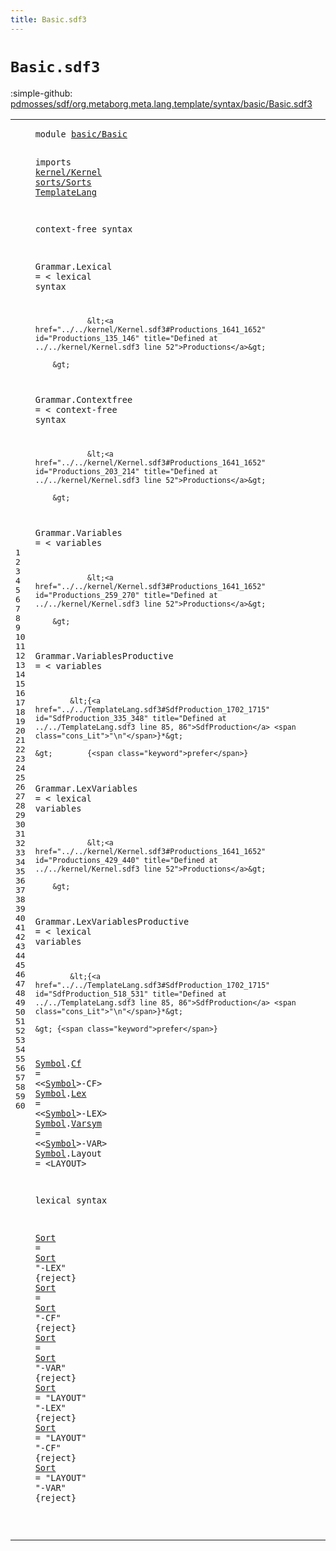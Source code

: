 ```yaml
---
title: Basic.sdf3
---
```


# `Basic.sdf3`

:simple-github: [pdmosses/sdf/org.metaborg.meta.lang.template/syntax/basic/Basic.sdf3]

[pdmosses/sdf/org.metaborg.meta.lang.template/syntax/basic/Basic.sdf3]: https://github.com/pdmosses/sdf/blob/master/org.metaborg.meta.lang.template/syntax/basic/Basic.sdf3 "The source file on GitHub"

<div class="TemplateLang"><table class="highlighttable"><tbody><tr><td class="linenos"><div class="linenodiv"><pre><span></span>1
2
3
4
5
6
7
8
9
10
11
12
13
14
15
16
17
18
19
20
21
22
23
24
25
26
27
28
29
30
31
32
33
34
35
36
37
38
39
40
41
42
43
44
45
46
47
48
49
50
51
52
53
54
55
56
57
58
59
60
</pre></div></td>
<td class="code"><pre><code><span class="keyword">module</span> <a href="../../sorts/Sorts.sdf3#basic/Basic_58_69" id="basic/Basic_7_18" title="Referenced at ../../sorts/Sorts.sdf3 line 5">basic/Basic</a>

<span class="keyword">imports</span> <a href="../../kernel/Kernel.sdf3#kernel/Kernel_7_20" id="kernel/Kernel_28_41" title="Defined at ../../kernel/Kernel.sdf3 line 1">kernel/Kernel</a>
                <a href="../../sorts/Sorts.sdf3#sorts/Sorts_7_18" id="sorts/Sorts_44_55" title="Defined at ../../sorts/Sorts.sdf3 line 1">sorts/Sorts</a>
                <a href="../../TemplateLang.sdf3#TemplateLang_7_19" id="TemplateLang_58_70" title="Defined at ../../TemplateLang.sdf3 line 1">TemplateLang</a>

<span class="keyword">context-free syntax</span>
 
<span id="Grammar_94_101" title="Not referenced locally, nor via imports">Grammar</span>.<span class="cons_Constructor"><span id="Lexical_102_109" title="Not referenced locally, nor via imports">Lexical</span></span> = &lt;
        <span class="cons_String">lexical</span> <span class="cons_String">syntax</span>
        
                &lt;<a href="../../kernel/Kernel.sdf3#Productions_1641_1652" id="Productions_135_146" title="Defined at ../../kernel/Kernel.sdf3 line 52">Productions</a>&gt;
        
        &gt;
<span id="Grammar_153_160" title="Not referenced locally, nor via imports">Grammar</span>.<span class="cons_Constructor"><span id="Contextfree_161_172" title="Not referenced locally, nor via imports">Contextfree</span></span> = &lt;
        <span class="cons_String">context-free</span> <span class="cons_String">syntax</span>
        
                &lt;<a href="../../kernel/Kernel.sdf3#Productions_1641_1652" id="Productions_203_214" title="Defined at ../../kernel/Kernel.sdf3 line 52">Productions</a>&gt;
        
        &gt;
<span id="Grammar_221_228" title="Not referenced locally, nor via imports">Grammar</span>.<span class="cons_Constructor"><span id="Variables_229_238" title="Not referenced locally, nor via imports">Variables</span></span> = &lt;
        <span class="cons_String">variables</span>
        
                &lt;<a href="../../kernel/Kernel.sdf3#Productions_1641_1652" id="Productions_259_270" title="Defined at ../../kernel/Kernel.sdf3 line 52">Productions</a>&gt;
        
        &gt;
<span id="Grammar_277_284" title="Not referenced locally, nor via imports">Grammar</span>.<span class="cons_Constructor"><span id="VariablesProductive_285_304" title="Not referenced locally, nor via imports">VariablesProductive</span></span> = &lt;
    <span class="cons_String">variables</span>
    
            &lt;{<a href="../../TemplateLang.sdf3#SdfProduction_1702_1715" id="SdfProduction_335_348" title="Defined at ../../TemplateLang.sdf3 line 85, 86">SdfProduction</a> <span class="cons_Lit">"\n"</span>}*&gt;
            
    &gt;        {<span class="keyword">prefer</span>}
        
<span id="Grammar_380_387" title="Not referenced locally, nor via imports">Grammar</span>.<span class="cons_Constructor"><span id="LexVariables_388_400" title="Not referenced locally, nor via imports">LexVariables</span></span> = &lt;
        <span class="cons_String">lexical</span> <span class="cons_String">variables</span>
        
                &lt;<a href="../../kernel/Kernel.sdf3#Productions_1641_1652" id="Productions_429_440" title="Defined at ../../kernel/Kernel.sdf3 line 52">Productions</a>&gt;
        
        &gt;
        
<span id="Grammar_449_456" title="Not referenced locally, nor via imports">Grammar</span>.<span class="cons_Constructor"><span id="LexVariablesProductive_457_479" title="Not referenced locally, nor via imports">LexVariablesProductive</span></span> = &lt;
    <span class="cons_String">lexical</span> <span class="cons_String">variables</span>
    
            &lt;{<a href="../../TemplateLang.sdf3#SdfProduction_1702_1715" id="SdfProduction_518_531" title="Defined at ../../TemplateLang.sdf3 line 85, 86">SdfProduction</a> <span class="cons_Lit">"\n"</span>}*&gt;

    &gt; {<span class="keyword">prefer</span>}

<a href="#Symbol_629_635" id="Symbol_557_563" title="Referenced at line 50; ../../TemplateLang.sdf3 line 106">Symbol</a>.<span class="cons_Constructor"><a href="../../sorts/Sorts.sdf3#Cf_1163_1165" id="Cf_564_566" title="Referenced at ../../sorts/Sorts.sdf3 line 50">Cf</a></span> = &lt;&lt;<a href="#Symbol_557_563" id="Symbol_571_577" title="Defined at line 48, 49, 50, 51">Symbol</a>&gt;<span class="cons_String">-CF</span>&gt;
<a href="#Symbol_629_635" id="Symbol_583_589" title="Referenced at line 50; ../../TemplateLang.sdf3 line 106">Symbol</a>.<span class="cons_Constructor"><a href="../../sorts/Sorts.sdf3#Lex_1173_1176" id="Lex_590_593" title="Referenced at ../../sorts/Sorts.sdf3 line 50">Lex</a></span> = &lt;&lt;<a href="#Symbol_557_563" id="Symbol_598_604" title="Defined at line 48, 49, 50, 51">Symbol</a>&gt;<span class="cons_String">-LEX</span>&gt;
<a href="#Symbol_629_635" id="Symbol_611_617" title="Referenced at line 50; ../../TemplateLang.sdf3 line 106">Symbol</a>.<span class="cons_Constructor"><a href="../../sorts/Sorts.sdf3#Varsym_1184_1190" id="Varsym_618_624" title="Referenced at ../../sorts/Sorts.sdf3 line 50">Varsym</a></span> = &lt;&lt;<a href="#Symbol_557_563" id="Symbol_629_635" title="Defined at line 48, 49, 50, 51">Symbol</a>&gt;<span class="cons_String">-VAR</span>&gt;
<a href="#Symbol_629_635" id="Symbol_642_648" title="Referenced at line 50; ../../TemplateLang.sdf3 line 106">Symbol</a>.<span class="cons_Constructor"><span id="Layout_649_655" title="Not referenced locally, nor via imports">Layout</span></span> = &lt;<span class="cons_String">LAYOUT</span>&gt;  

<span class="keyword">lexical syntax</span>

<a href="#Sort_748_752" id="Sort_686_690" title="Referenced at line 57">Sort</a> = <a href="#Sort_686_690" id="Sort_693_697" title="Defined at line 55, 56, 57, 58, 59, 60">Sort</a> <span class="cons_Lit">"-LEX"</span> {<span class="keyword">reject</span>}
<a href="#Sort_748_752" id="Sort_714_718" title="Referenced at line 57">Sort</a> = <a href="#Sort_686_690" id="Sort_721_725" title="Defined at line 55, 56, 57, 58, 59, 60">Sort</a> <span class="cons_Lit">"-CF"</span> {<span class="keyword">reject</span>}
<a href="#Sort_748_752" id="Sort_741_745" title="Referenced at line 57">Sort</a> = <a href="#Sort_686_690" id="Sort_748_752" title="Defined at line 55, 56, 57, 58, 59, 60">Sort</a> <span class="cons_Lit">"-VAR"</span> {<span class="keyword">reject</span>}
<a href="#Sort_748_752" id="Sort_769_773" title="Referenced at line 57">Sort</a> = <span class="cons_Lit">"LAYOUT"</span> <span class="cons_Lit">"-LEX"</span> {<span class="keyword">reject</span>}
<a href="#Sort_748_752" id="Sort_801_805" title="Referenced at line 57">Sort</a> = <span class="cons_Lit">"LAYOUT"</span> <span class="cons_Lit">"-CF"</span> {<span class="keyword">reject</span>}
<a href="#Sort_748_752" id="Sort_832_836" title="Referenced at line 57">Sort</a> = <span class="cons_Lit">"LAYOUT"</span> <span class="cons_Lit">"-VAR"</span> {<span class="keyword">reject</span>}







</code></pre></td></tr></tbody></table></div>